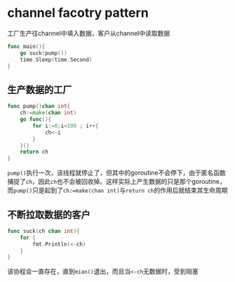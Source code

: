 # channel facotry pattern
工厂生产往channel中填入数据，客户从channel中读取数据
````go
func main(){
	go suck(pump())
	time.Sleep(time.Second)
}
````
## 生产数据的工厂
````go
func pump()chan int{
	ch:=make(chan int)
	go func(){
		for i:=0;i<100 ; i++{
			ch<-i
		}
	}()
	return ch
}
````
`pump()`执行一次，该线程就停止了，但其中的goroutine不会停下，由于匿名函数捕捉了`ch`，因此`ch`也不会被回收掉。这样实际上产生数据的只是那个goroutine，而`pump()`只是起到了`ch:=make(chan int)`与`return ch`的作用后就结束其生命周期
## 不断拉取数据的客户
````go
func suck(ch chan int){
	for {
		fmt.Println(<-ch)
	}
}
````
该协程会一直存在，直到`mian()`退出，而且当`<-ch`无数据时，受到阻塞


